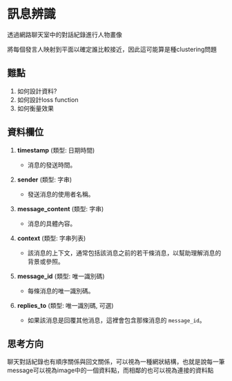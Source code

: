 # 訊息辨識

透過網路聊天室中的對話紀錄進行人物畫像

將每個發言人映射到平面以確定誰比較接近，因此這可能算是種clustering問題

## 難點
1. 如何設計資料?
2. 如何設計loss function
3. 如何衡量效果

## 資料欄位

1. **timestamp** (類型: 日期時間)
    - 消息的發送時間。

2. **sender** (類型: 字串)
    - 發送消息的使用者名稱。

3. **message_content** (類型: 字串)
    - 消息的具體內容。

4. **context** (類型: 字串列表)
    - 該消息的上下文，通常包括該消息之前的若干條消息，以幫助理解消息的背景或參照。
    
5. **message_id** (類型: 唯一識別碼)
    - 每條消息的唯一識別碼。

6. **replies_to** (類型: 唯一識別碼, 可選)
    - 如果該消息是回覆其他消息，這裡會包含那條消息的 `message_id`。

## 思考方向
聊天對話紀錄也有順序關係與回文關係，可以視為一種網狀結構，也就是說每一筆message可以視為image中的一個資料點，而相鄰的也可以視為連接的資料點

